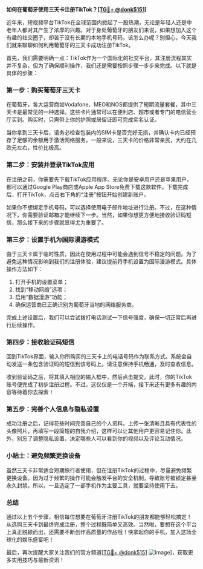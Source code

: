 **如何在葡萄牙使用三天卡注册TikTok？[[TG💪+ @donk5151](https://t.me/s/donk5151)]**

近年来，短视频平台TikTok在全球范围内掀起了一股热潮，无论是年轻人还是中老年人都对其产生了浓厚的兴趣。对于身处葡萄牙的朋友们来说，如果想加入这个有趣的社交圈子，却苦于没有长期的本地手机号码，该怎么办呢？别担心，今天我们就来聊聊如何利用葡萄牙的三天卡成功注册TikTok。

首先，我们需要明确一点：TikTok作为一个国际化的社交平台，其注册流程其实并不复杂，但为了确保顺利操作，我们还是需要按照步骤一步步来完成。以下就是具体的步骤：

### 第一步：购买葡萄牙三天卡

在葡萄牙，各大运营商如Vodafone、MEO和NOS都提供了短期流量套餐，其中三天卡是最常见的一种选择。这些卡片通常可以在便利店、超市或者专门的电信营业厅买到。购买时，只需带上你的护照或居留证即可完成实名认证。

当你拿到三天卡后，请务必检查包装内的SIM卡是否完好无损，并确认卡内已经预存了足够的余额用于激活网络服务。一般来说，三天卡的价格非常亲民，大约在几欧元左右，性价比极高。

### 第二步：安装并登录TikTok应用

在注册之前，你需要先下载TikTok应用程序。无论你是安卓用户还是苹果用户，都可以通过Google Play商店或Apple App Store免费下载这款软件。下载完成后，打开TikTok，点击右下角的“注册”按钮开始创建新账户。

如果你不想绑定手机号码，可以选择使用电子邮件地址进行注册。不过，在这种情况下，你需要验证邮箱才能继续下一步。当然，如果你想更方便地接收验证码短信，那么接下来的步骤就显得尤为重要了。

### 第三步：设置手机为国际漫游模式

由于三天卡属于临时性质，因此在使用过程中可能会遇到信号不稳定的问题。为了避免这种情况影响到我们的注册体验，建议提前将手机设置为国际漫游模式。具体操作方法如下：

1. 打开手机的设置菜单；
2. 找到“移动网络”选项；
3. 启用“数据漫游”功能；
4. 确保运营商已正确识别为葡萄牙当地的网络服务商。

完成上述设置后，我们可以尝试拨打电话测试一下信号强度，确保一切正常后再进行后续操作。

### 第四步：接收验证码短信

回到TikTok界面，输入你所购买的三天卡上的电话号码作为联系方式。系统会自动发送一条包含验证码的短信到该号码上。请注意保持手机畅通，及时查收信息。

收到验证码之后，将其填入相应的输入框中，然后点击提交。此时，你的TikTok账号便完成了初步注册过程。不过，这仅仅是一个开端，接下来还有更多有趣的内容等待着你去探索！

### 第五步：完善个人信息与隐私设置

成功注册之后，记得花些时间完善自己的个人资料。上传一张清晰且具有代表性的头像照片，再填写一段简短的自我介绍，这样可以让其他用户更容易记住你。此外，别忘了调整隐私设置，决定哪些人可以看到你的视频以及评论互动情况。

### 小贴士：避免频繁更换设备

虽然三天卡非常适合短期旅行者使用，但在注册TikTok的过程中，尽量避免频繁更换设备。因为过于频繁的操作可能会触发平台的安全机制，导致账号被锁定甚至永久封禁。所以，一旦选定了一部手机作为主要工具，就要坚持使用下去。

### 总结

通过以上五个步骤，相信每位想要在葡萄牙注册TikTok的朋友都能够轻松搞定！从选购三天卡到最终完成注册，整个过程既简单又高效。当然啦，要想在这个平台上真正脱颖而出，还需要不断创作高质量的作品哦！快拿起你的手机，加入这场全球化的娱乐盛宴吧！

最后，再次提醒大家关注我们的官方频道[[TG💪+ @donk5151](https://t.me/s/donk5151) ![Image](https://i.postimg.cc/rwNCRYN7/Snipaste-2025-04-30-17-27-05.png)]，获取更多实用技巧与最新资讯！